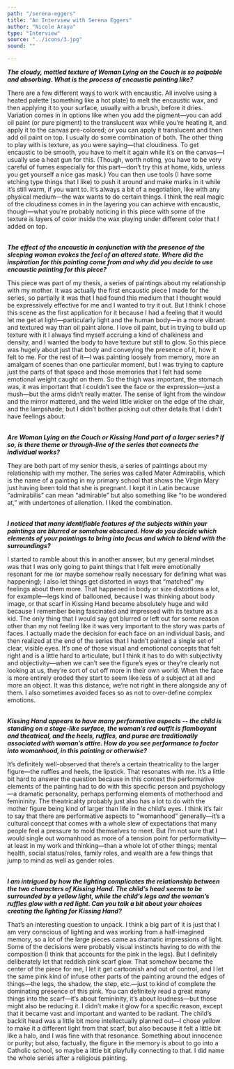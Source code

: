 ```yaml
---
path: "/serena-eggers"
title: "An Interview with Serena Eggers"
author: "Nicole Araya"
type: "Interview" 
source: "../icons/3.jpg"
sound: ""

---
```


__*The cloudy, mottled texture of Woman Lying on the Couch is so palpable and absorbing. What is the process of encaustic painting like?*__

There are a few different ways to work with encaustic. All involve using a heated palette (something like a hot plate) to melt the encaustic wax, and then applying it to your surface, usually with a brush, before it dries. Variation comes in in options like when you add the pigment—you can add oil paint (or pure pigment) to the translucent wax while you’re heating it, and apply it to the canvas pre-colored; or you can apply it translucent and then add oil paint on top. I usually do some combination of both. The other thing to play with is texture, as you were saying—that cloudiness. To get encaustic to be smooth, you have to melt it again while it’s on the canvas—I usually use a heat gun for this. (Though, worth noting, you have to be very careful of fumes especially for this part—don’t try this at home, kids, unless you get yourself a nice gas mask.) You can then use tools (I have some etching type things that I like) to push it around and make marks in it while it’s still warm, if you want to. It’s always a bit of a negotiation, like with any physical medium—the wax wants to do certain things. I think the real magic of the cloudiness comes in in the layering you can achieve with encaustic, though—what you’re probably noticing in this piece with some of the texture is layers of color inside the wax playing under different color that I added on top.<br /><br />


__*The effect of the encaustic in conjunction with the presence of the sleeping woman evokes the feel of an altered state. Where did the inspiration for this painting come from and why did you decide to use encaustic painting for this piece?*__

This piece was part of my thesis, a series of paintings about my relationship with my mother. It was actually the first encaustic piece I made for the series, so partially it was that I had found this medium that I thought would be expressively effective for me and I wanted to try it out. But I think I chose this scene as the first application for it because I had a feeling that it would let me get at light—particularly light and the human body—in a more vibrant and textured way than oil paint alone. I love oil paint, but in trying to build up texture with it I always find myself accruing a kind of chalkiness and density, and I wanted the body to have texture but still to glow. So this piece was hugely about just that body and conveying the presence of it, how it felt to me. For the rest of it—I was painting loosely from memory, more an amalgam of scenes than one particular moment, but I was trying to capture just the parts of that space and those memories that I felt had some emotional weight caught on them. So the thigh was important, the stomach was, it was important that I couldn’t see the face or the expression—just a mush—but the arms didn’t really matter. The sense of light from the window and the mirror mattered, and the weird little wicker on the edge of the chair, and the lampshade; but I didn’t bother picking out other details that I didn’t have feelings about.<br /><br />


__*Are Woman Lying on the Couch or Kissing Hand part of a larger series? If so, is there theme or through-line of the series that connects the individual works?*__

They are both part of my senior thesis, a series of paintings about my relationship with my mother. The series was called Mater Admirabilis, which is the name of a painting in my primary school that shows the Virgin Mary just having been told that she is pregnant. I kept it in Latin because “admirabilis” can mean “admirable” but also something like “to be wondered at,” with undertones of alienation. I liked the combination.<br /><br />


__*I noticed that many identifiable features of the subjects within your paintings are blurred or somehow obscured. How do you decide which elements of your paintings to bring into focus and which to blend with the surroundings?*__

I started to ramble about this in another answer, but my general mindset was that I was only going to paint things that I felt were emotionally resonant for me (or maybe somehow really necessary for defining what was happening); I also let things get distorted in ways that “matched” my feelings about them more. That happened in body or size distortions a lot, for example—legs kind of ballooned, because I was thinking about body image, or that scarf in Kissing Hand became absolutely huge and wild because I remember being fascinated and impressed with its texture as a kid. The only thing that I would say got blurred or left out for some reason other than my not feeling like it was very important to the story was parts of faces. I actually made the decision for each face on an individual basis, and then realized at the end of the series that I hadn’t painted a single set of clear, visible eyes. It’s one of those visual and emotional concepts that felt right and is a little hard to articulate, but I think it has to do with subjectivity and objectivity—when we can’t see the figure’s eyes or they’re clearly not looking at us, they’re sort of cut off more in their own world. When the face is more entirely eroded they start to seem like less of a subject at all and more an object. It was this distance, we’re not right in there alongside any of them. I also sometimes avoided faces so as not to over-define complex emotions.<br /><br />


__*Kissing Hand appears to have many performative aspects -- the child is standing on a stage-like surface, the woman’s red outfit is flamboyant and theatrical, and the heels, ruffles, and purse are traditionally associated with woman’s attire. How do you see performance to factor into womanhood, in this painting or otherwise?*__

It’s definitely well-observed that there’s a certain theatricality to the larger figure—the ruffles and heels, the lipstick. That resonates with me. It’s a little bit hard to answer the question because in this context the performative elements of the painting had to do with this specific person and psychology—a dramatic personality, perhaps performing elements of motherhood and femininity. The theatricality probably just also has a lot to do with the mother figure being kind of larger than life in the child’s eyes. I think it’s fair to say that there are performative aspects to "womanhood” generally—it’s a cultural concept that comes with a whole slew of expectations that many people feel a pressure to mold themselves to meet. But I’m not sure that I would single out womanhood as more of a tension point for performativity—at least in my work and thinking—than a whole lot of other things; mental health, social status/roles, family roles, and wealth are a few things that jump to mind as well as gender roles.<br /><br />


__*I am intrigued by how the lighting complicates the relationship between the two characters of Kissing Hand. The child’s head seems to be surrounded by a yellow light, while the child’s legs and the woman’s ruffles glow with a red light. Can you talk a bit about your choices creating the lighting for Kissing Hand?*__

That’s an interesting question to unpack. I think a big part of it is just that I am very conscious of lighting and was working from a half-imagined memory, so a lot of the large pieces came as dramatic impressions of light. Some of the decisions were probably visual instincts having to do with the composition (I think that accounts for the pink in the legs). But I definitely deliberately let that reddish pink scarf glow. That somehow became the center of the piece for me, I let it get cartoonish and out of control, and I let the same pink kind of infuse other parts of the painting around the edges of things—the legs, the shadow, the step, etc.—just to kind of complete the dominating presence of this pink. You can definitely read a great many things into the scarf—it’s about femininity, it’s about loudness—but those might also be reducing it. I didn’t make it glow for a specific reason, except that it became vast and important and wanted to be radiant. The child’s backlit head was a little bit more intellectually planned out—I chose yellow to make it a different light from that scarf, but also because it felt a little bit like a halo, and I was fine with that resonance. Something about innocence or purity; but also, factually, the figure in the memory is about to go into a Catholic school, so maybe a little bit playfully connecting to that. I did name the whole series after a religious painting.<br /><br />
